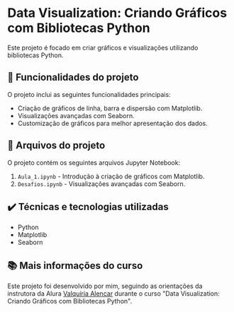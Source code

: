 # Data Visualization: Criando Gráficos com Bibliotecas Python
Este projeto é focado em criar gráficos e visualizações utilizando bibliotecas Python.

## 🔨 Funcionalidades do projeto
O projeto inclui as seguintes funcionalidades principais:

- Criação de gráficos de linha, barra e dispersão com Matplotlib.
- Visualizações avançadas com Seaborn.
- Customização de gráficos para melhor apresentação dos dados.

## 📂 Arquivos do projeto
O projeto contém os seguintes arquivos Jupyter Notebook:

1. `Aula_1.ipynb` - Introdução à criação de gráficos com Matplotlib.
2. `Desafios.ipynb` - Visualizações avançadas com Seaborn.

## ✔️ Técnicas e tecnologias utilizadas
- Python
- Matplotlib
- Seaborn

## 📚 Mais informações do curso
Este projeto foi desenvolvido por mim, seguindo as orientações da instrutora da Alura [Valquíria Alencar](https://github.com/vqrca) durante o curso "Data Visualization: Criando Gráficos com Bibliotecas Python".